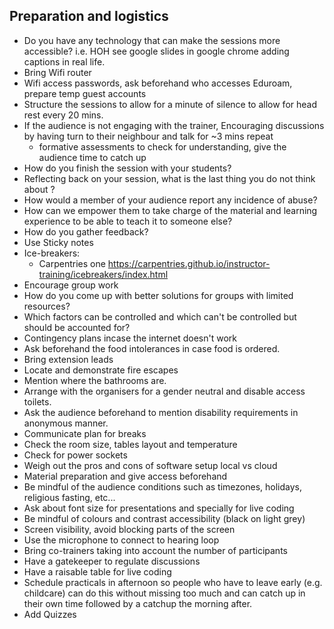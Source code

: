 ## Preparation and logistics


* Do you have any technology that can make the sessions more accessible? i.e. HOH see google slides in google chrome adding captions in real life.
* Bring Wifi router
* Wifi access passwords, ask beforehand who accesses Eduroam, prepare temp guest accounts
* Structure the sessions to allow for a minute of silence to allow for head rest every 20 mins.
* If the audience is not engaging with the trainer, Encouraging discussions by having turn to their neighbour and talk for ~3 mins repeat
  - formative assessments to check for understanding, give the audience time to catch up
* How do you finish the session with your students?
* Reflecting back on your session, what is the last thing you do not think about ?
* How would a member of your audience report any incidence of abuse?
* How can we empower them to take charge of the material and learning experience to be able to teach it to someone else?
* How do you gather feedback?
* Use Sticky notes
* Ice-breakers: 
    * Carpentries one https://carpentries.github.io/instructor-training/icebreakers/index.html
* Encourage group work
* How do you come up with better solutions for groups with limited resources?
* Which factors can be controlled and which can't be controlled but should be accounted for?
* Contingency plans incase the internet doesn't work
* Ask beforehand the food intolerances in case food is ordered.
* Bring extension leads
* Locate and demonstrate fire escapes
* Mention where the bathrooms are.
* Arrange with the organisers for a gender neutral and disable access toilets.
* Ask the audience beforehand to mention disability requirements in anonymous manner.
* Communicate plan for breaks
* Check the room size, tables layout and temperature
* Check for power sockets
* Weigh out the pros and cons of software setup local vs cloud
* Material preparation and give access beforehand
* Be mindful of the audience conditions such as timezones, holidays, religious fasting, etc...
* Ask about font size for presentations and specially for live coding
* Be mindful of colours and contrast accessibility (black on light grey)
* Screen visibility, avoid blocking parts of the screen
* Use the microphone to connect to hearing loop
* Bring co-trainers taking into account the number of participants
* Have a gatekeeper to regulate discussions
* Have a raisable table for live coding
* Schedule practicals in afternoon so people who have to leave early (e.g. childcare) can do this without missing too much and can catch up in their own time followed by a catchup the morning after.
* Add Quizzes